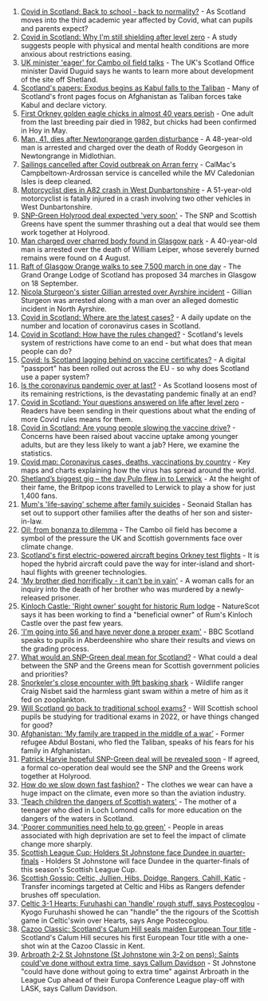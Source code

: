 1. [Covid in Scotland: Back to school - back to normality?](https://www.bbc.co.uk/news/uk-scotland-58214870) - As Scotland moves into the third academic year affected by Covid, what can pupils and parents expect?
2. [Covid in Scotland: Why I'm still shielding after level zero](https://www.bbc.co.uk/news/uk-scotland-highlands-islands-58223749) - A study suggests people with physical and mental health conditions are more anxious about restrictions easing.
3. [UK minister 'eager' for Cambo oil field talks](https://www.bbc.co.uk/news/uk-scotland-scotland-politics-58221743) - The UK's Scotland Office minister David Duguid says he wants to learn more about development of the site off Shetland.
4. [Scotland's papers: Exodus begins as Kabul falls to the Taliban](https://www.bbc.co.uk/news/uk-scotland-58228083) - Many of Scotland's front pages focus on Afghanistan as Taliban forces take Kabul and declare victory.
5. [First Orkney golden eagle chicks in almost 40 years perish](https://www.bbc.co.uk/news/uk-scotland-north-east-orkney-shetland-58229735) - One adult from the last breeding pair died in 1982, but chicks had been confirmed in Hoy in May.
6. [Man, 41, dies after Newtongrange garden disturbance](https://www.bbc.co.uk/news/uk-scotland-58221739) - A 48-year-old man is arrested and charged over the death of Roddy Georgeson in Newtongrange in Midlothian.
7. [Sailings cancelled after Covid outbreak on Arran ferry](https://www.bbc.co.uk/news/uk-scotland-58221775) - CalMac's Campbeltown-Ardrossan service is cancelled while the MV Caledonian Isles is deep cleaned.
8. [Motorcyclist dies in A82 crash in West Dunbartonshire](https://www.bbc.co.uk/news/uk-scotland-glasgow-west-58225698) - A 51-year-old motorcyclist is fatally injured in a crash involving two other vehicles in West Dunbartonshire.
9. [SNP-Green Holyrood deal expected 'very soon'](https://www.bbc.co.uk/news/uk-scotland-scotland-politics-58221735) - The SNP and Scottish Greens have spent the summer thrashing out a deal that would see them work together at Holyrood.
10. [Man charged over charred body found in Glasgow park](https://www.bbc.co.uk/news/uk-scotland-north-east-orkney-shetland-58206882) - A 40-year-old man is arrested over the death of William Leiper, whose severely burned remains were found on 4 August.
11. [Raft of Glasgow Orange walks to see 7,500 march in one day](https://www.bbc.co.uk/news/uk-scotland-glasgow-west-58203584) - The Grand Orange Lodge of Scotland has proposed 34 marches in Glasgow on 18 September.
12. [Nicola Sturgeon's sister Gillian arrested over Ayrshire incident](https://www.bbc.co.uk/news/uk-scotland-58213744) - Gillian Sturgeon was arrested along with a man over an alleged domestic incident in North Ayrshire.
13. [Covid in Scotland: Where are the latest cases?](https://www.bbc.co.uk/news/uk-scotland-53511877) - A daily update on the number and location of coronavirus cases in Scotland.
14. [Covid in Scotland: How have the rules changed?](https://www.bbc.co.uk/news/uk-scotland-53166816) - Scotland's levels system of restrictions have come to an end - but what does that mean people can do?
15. [Covid: Is Scotland lagging behind on vaccine certificates?](https://www.bbc.co.uk/news/uk-scotland-57519070) - A digital "passport" has been rolled out across the EU - so why does Scotland use a paper system?
16. [Is the coronavirus pandemic over at last?](https://www.bbc.co.uk/news/uk-scotland-58112939) - As Scotland loosens most of its remaining restrictions, is the devastating pandemic finally at an end?
17. [Covid in Scotland: Your questions answered on life after level zero](https://www.bbc.co.uk/news/uk-scotland-58071989) - Readers have been sending in their questions about what the ending of more Covid rules means for them.
18. [Covid in Scotland: Are young people slowing the vaccine drive?](https://www.bbc.co.uk/news/uk-scotland-57915106) - Concerns have been raised about vaccine uptake among younger adults, but are they less likely to want a jab? Here, we examine the statistics.
19. [Covid map: Coronavirus cases, deaths, vaccinations by country](https://www.bbc.co.uk/news/world-51235105) - Key maps and charts explaining how the virus has spread around the world.
20. [Shetland’s biggest gig – the day Pulp flew in to Lerwick](https://www.bbc.co.uk/news/uk-scotland-north-east-orkney-shetland-57599869) - At the height of their fame, the Britpop icons travelled to Lerwick to play a show for just 1,400 fans.
21. [Mum's 'life-saving' scheme after family suicides](https://www.bbc.co.uk/news/uk-scotland-58185754) - Seonaid Stallan has set out to support other families after the deaths of her son and sister-in-law.
22. [Oil: from bonanza to dilemma](https://www.bbc.co.uk/news/uk-scotland-scotland-business-58195442) - The Cambo oil field has become a symbol of the pressure the UK and Scottish governments face over climate change.
23. [Scotland's first electric-powered aircraft begins Orkney test flights](https://www.bbc.co.uk/news/uk-scotland-north-east-orkney-shetland-58177865) - It is hoped the hybrid aircraft could pave the way for inter-island and short-haul flights with greener technologies.
24. ['My brother died horrifically - it can't be in vain'](https://www.bbc.co.uk/news/uk-scotland-north-east-orkney-shetland-58177868) - A woman calls for an inquiry into the death of her brother who was murdered by a newly-released prisoner.
25. [Kinloch Castle: 'Right owner' sought for historic Rum lodge](https://www.bbc.co.uk/news/uk-scotland-highlands-islands-58170779) - NatureScot says it has been working to find a "beneficial owner" of Rum's Kinloch Castle over the past few years.
26. ['I'm going into S6 and have never done a proper exam'](https://www.bbc.co.uk/news/uk-scotland-58158616) - BBC Scotland speaks to pupils in Aberdeenshire who share their results and views on the grading process.
27. [What would an SNP-Green deal mean for Scotland?](https://www.bbc.co.uk/news/uk-scotland-scotland-politics-58143753) - What could a deal between the SNP and the Greens mean for Scottish government policies and priorities?
28. [Snorkeler's close encounter with 9ft basking shark](https://www.bbc.co.uk/news/uk-scotland-highlands-islands-58145408) - Wildlife ranger Craig Nisbet said the harmless giant swam within a metre of him as it fed on zooplankton.
29. [Will Scotland go back to traditional school exams?](https://www.bbc.co.uk/news/uk-scotland-58139111) - Will Scottish school pupils be studying for traditional exams in 2022, or have things changed for good?
30. [Afghanistan: ‘My family are trapped in the middle of a war’](https://www.bbc.co.uk/news/uk-scotland-58224887) - Former refugee Abdul Bostani, who fled the Taliban, speaks of his fears for his family in Afghanistan.
31. [Patrick Harvie hopeful SNP-Green deal will be revealed soon](https://www.bbc.co.uk/news/uk-scotland-58224149) - If agreed, a formal co-operation deal would see the SNP and the Greens work together at Holyrood.
32. [How do we slow down fast fashion?](https://www.bbc.co.uk/news/uk-scotland-58216479) - The clothes we wear can have a huge impact on the climate, even more so than the aviation industry.
33. ['Teach children the dangers of Scottish waters'](https://www.bbc.co.uk/news/uk-scotland-58199582) - The mother of a teenager who died in Loch Lomond calls for more education on the dangers of the waters in Scotland.
34. ['Poorer communities need help to go green'](https://www.bbc.co.uk/news/uk-scotland-58191576) - People in areas associated with high deprivation are set to feel the impact of climate change more sharply.
35. [Scottish League Cup: Holders St Johnstone face Dundee in quarter-finals](https://www.bbc.co.uk/sport/football/58224773) - Holders St Johnstone will face Dundee in the quarter-finals of this season's Scottish League Cup.
36. [Scottish Gossip: Celtic, Jullien, Hibs, Doidge, Rangers, Cahill, Katic](https://www.bbc.co.uk/sport/football/58228391) - Transfer incomings targeted at Celtic and Hibs as Rangers defender brushes off speculation.
37. [Celtic 3-1 Hearts: Furuhashi can 'handle' rough stuff, says Postecoglou](https://www.bbc.co.uk/sport/football/58137990) - Kyogo Furuhashi showed he can "handle" the the rigours of the Scottish game in Celtic'swin over Hearts, says Ange Postecoglou.
38. [Cazoo Classic: Scotland's Calum Hill seals maiden European Tour title](https://www.bbc.co.uk/sport/golf/58223013) - Scotland's Calum Hill secures his first European Tour title with a one-shot win at the Cazoo Classic in Kent.
39. [Arbroath 2-2 St Johnstone (St Johnstone win 3-2 on pens): Saints could've done without extra time, says Callum Davidson](https://www.bbc.co.uk/sport/football/58137983) - St Johnstone "could have done without going to extra time" against Arbroath in the League Cup ahead of their Europa Conference League play-off with LASK, says Callum Davidson.
